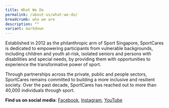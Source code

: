 ```yaml
---
title: What We Do
permalink: /about-us/what-we-do/
breadcrumb: who we are
description: ""
variant: markdown
---
```

Established in 2012 as the philanthropic arm of Sport Singapore, SportCares is dedicated to empowering participants from vulnerable backgrounds, including children and youth at-risk, isolated seniors and persons with disabilities and special needs, by providing them with opportunities to experience the transformative power of sport. 

Through partnerships across the private, public and people sectors, SportCares remains committed to building a more inclusive and resilient society. Over the past decade, SportCares has reached out to more than 40,000 individuals through sport. 

 **Find us on social media**: [Facebook](https://www.facebook.com/SportCaresSG), [Instagram](https://www.instagram.com/sportcares), [YouTube](https://www.youtube.com/@SportCaresTV/featured)